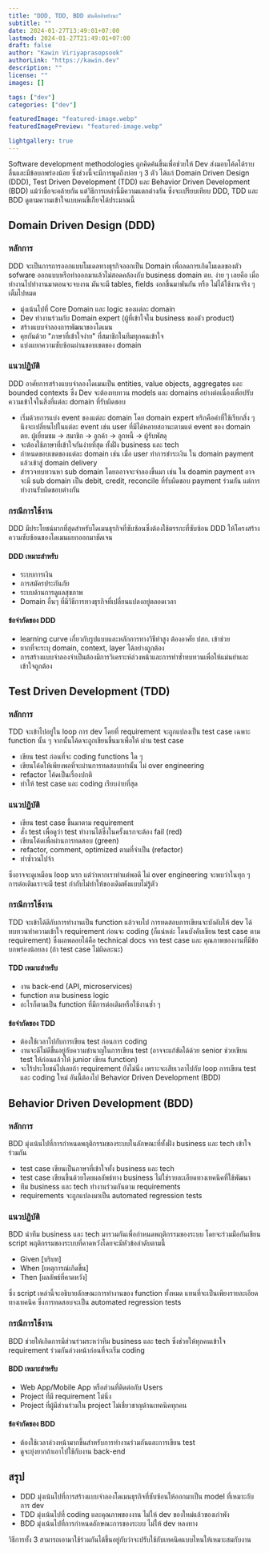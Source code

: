 ```yaml
---
title: "DDD, TDD, BDD มันคืออิหยังนะ"
subtitle: ""
date: 2024-01-27T13:49:01+07:00
lastmod: 2024-01-27T21:49:01+07:00
draft: false
author: "Kawin Viriyaprasopsook"
authorLink: "https://kawin.dev"
description: ""
license: ""
images: []

tags: ["dev"]
categories: ["dev"]

featuredImage: "featured-image.webp"
featuredImagePreview: "featured-image.webp"

lightgallery: true
---
```

Software development methodologies ถูกคิดค้นขึ้นเพื่อช่วยให้ Dev ส่งมอบโค้ดได้ราบลื่นและมีข้อบกพร่องน้อย ซึ่งช่วงนี้จะมีการพูดถึงบ่อย ๆ 3 ตัว ได้แก่ Domain Driven Design (DDD), Test Driven Development (TDD) และ Behavior Driven Development (BDD) แม้ว่าชื่อจะคล้ายกัน แต่วิธีการเหล่านี้มีความแตกต่างกัน ซึ่งจะเปรียบเทียบ DDD, TDD และ BDD ดูตามความเข้าใจแบบคนขี้เกียจได้ประมาณนี้
<!--more-->

## Domain Driven Design (DDD)
### หลักการ
DDD จะเป็นการการออกแบบโมเดลทางธุรกิจออกเป็น Domain เพื่อลดการเกิดโมเดลของตัว sofware ออกแบบหรือทำออกมาแล้วไม่สอดคล้องกับ business domain ตย. ง่าย ๆ เลยคือ เมื่อทำงานไปทำงานมาตอนจะจบงาน มันจะมี tables, fields งอกขึ้นมาพันกัน หรือ ไม่ได้ใช้งานจริง ๆ เต็มไปหมด

- มุ่งเน้นไปที่ Core Domain และ logic ของแต่ละ domain
- Dev ทำงานร่วมกับ Domain expert (ผู้ที่เข้าใจใน business ของตัว product)
- สร้างแบบจำลองการพัฒนาของโดเมน
- คุยกันด้วย "ภาษาที่เข้าใจง่าย" ที่สมาชิกในทีมทุกคนเข้าใจ
- แบ่งแยกความซับซ้อนผ่านขอบเขตของ domain

### แนวปฏิบัติ
DDD อาศัยการสร้างแบบจำลองโดเมนเป็น entities, value objects, aggregates และ bounded contexts ซึ่ง Dev จะต้องทบทวน models และ domains อย่างต่อเนื่องเพื่อปรับความเข้าใจในสิ่งที่แต่ละ domain ที่รับผิดชอบ

- เริ่มด้วยการแบ่ง event ของแต่ละ domain โดย domain expert ทริกคือคำที่ใช้เรียกสิ่ง ๆ นึงจะเปลี่ยนไปในแต่ละ event เช่น user ที่มีได้หลายสถานะตามแต่ event ของ domain ตย. ผู้เยี่ยมชม -> สมาชิก -> ลูกค้า -> ลูกหนี้ -> ผู้รับพัสดุ
- จะต้องใช้ภาษาที่เข้าใจกันง่ายที่สุด ทั้งฝั่ง business และ tech
- กำหนดขอบเขตของแต่ละ domain เช่น เมื่อ user ทำการชำระเงิน ใน domain payment แล้วเข้าสู่ domain delivery
- สำรวจทบทวนหา sub domain โดยออาจจะจำลองขึ้นมา เช่น ใน doamin payment อาจจะมี sub domain เป็น debit, credit, reconcile ที่รับผิดชอบ payment ร่วมกัน แต่การทำงานรับผิดชอบต่างกัน

### กรณีการใช้งาน
DDD มีประโยชน์มากที่สุดสำหรับโดเมนธุรกิจที่ซับซ้อนซึ่งต้องใช้ตรรกะที่ซับซ้อน DDD ให้โครงสร้างความซับซ้อนของโดเมนแยกออกมาชัดเจน

#### DDD เหมาะสำหรับ
- ระบบการเงิน
- การสมัครประกันภัย
- ระบบด้านการดูแลสุขภาพ
- Domain อื่นๆ ที่มีวิธีการทางธุรกิจที่เปลี่ยนแปลงอยู่ตลอดเวลา

#### ข้อจำกัดของ DDD
- learning curve เกี่ยวกับรูปแบบและหลักการทางวิธีทำสูง ต้องอาศัย ปสก. เข้าช่วย
- ยากที่จะระบุ domain, context, layer ได้อย่างถูกต้อง
- การสร้างแบบจำลองจำเป็นต้องมีการวิเคราะห์ล่วงหน้าและการทำซ้ำทบทวนเพื่อให้แม่นยำและเข้าใจถูกต้อง

## Test Driven Development (TDD)
### หลักการ
TDD จะเข้าไปอยู่ใน loop การ dev โดยที่ requirement จะถูกแปลงเป็น test case เฉพาะ function นั้น ๆ จากนั้นโค้ดจะถูกเขียนขึ้นมาเพื่อให้ ผ่าน test case

- เขียน test ก่อนที่จะ coding functions ใด ๆ
- เขียนโค้ดให้เพียงพอที่จะผ่านการทดสอบเท่านั้น ไม่ over engineering
- refactor โค้ดเป็นเรื่องปกติ
- ทำให้ test case และ coding เรียบง่ายที่สุด

### แนวปฏิบัติ
- เขียน test case ขึ้นมาตาม requirement
- สั่ง test เพื่อดูว่า test ทำงานได้ซึ่งในครั้งแรกจะต้อง fail (red)
- เขียนโค้ดเพื่อผ่านการทดสอบ (green)
- refactor, comment, optimized ตามที่จำเป็น (refactor)
- ทำซ้ำวนไปจ้า

ซึ่งอาจจะดูเหมือน loop นรก แต่ว่าหากเราทำแต่พอดี ไม่ over engineering จะพบว่าในทุก ๆ การต่อเติมเราจะมี test กำกับไม่ทำให้ของเดิมพังแบบไม่รู้ตัว

### กรณีการใช้งาน
TDD จะเข้าได้ดีกับการทำงานเป็น function แล้วจบไป การทดสอบการเขียนจะบังคับให้ dev ได้ทบทวนทำความเข้าใจ requirement ก่อนจะ coding (ก็แน่หล่ะ โดนบังคับเขียน test case ตาม requirement) ซึ่งผลพลอยได้คือ technical docs จาก test case และ คุณภาพของงานที่มีข้อบกพร่องน้อยลง (ถ้า test case ไม่ผิดละนะ)

#### TDD เหมาะสำหรับ
- งาน back-end (API, microservices)
- function ตาม business logic
- อะไรก็ตามเป็น function ที่มีการต่อเติมหรือใช้งานซ้ำ ๆ

#### ข้อจำกัดของ TDD
- ต้องใช้เวลาไปกับการเขียน test ก่อนการ coding
- งานจะดีไม่ดีขึ้นอยู่กับความชำนาญในการเขียน test (อาจจะแก้ขัดได้ด้วย senior ช่วยเขียน test ให้ก่อนแล้วให้ junior เขียน function)
- จะไร้ประโยชน์ไปเลยถ้า requirement ยังไม่นิ่ง เพราะจะเสียเวลาไปกับ loop การเขียน test และ coding ใหม่ อันนี้ต้องไป Behavior Driven Development (BDD)

## Behavior Driven Development (BDD)
### หลักการ
BDD มุ่งเน้นไปที่การกำหนดพฤติกรรมของระบบในลักษณะที่ทั้งฝั่ง business และ tech เข้าใจร่วมกัน

- test case เขียนเป็นภาษาที่เข้าใจทั้ง business และ tech
- test case เขียนขึ้นด้วยโดยผลลัพธ์ทาง business ไม่ใช่รายละเอียดทางเทคนิคที่ใช้พัฒนา
- ทีม business และ tech ทำงานร่วมกันตาม requirements
- requirements จะถูกแปลงมาเป็น automated regression tests

### แนวปฏิบัติ
BDD นำทีม business และ tech มารวมกันเพื่อกำหนดพฤติกรรมของระบบ โดยจะร่วมมือกันเขียน script พฤติกรรมของระบบที่คาดหวังโดยจะมีหัวข้อลำดับตามนี้

- Given [บริบท]
- When [เหตุการณ์เกิดขึ้น]
- Then [ผลลัพธ์ที่คาดหวัง]

ซึ่ง script เหล่านี้จะอธิบายลักษณะการทำงานของ function ทั้งหมด แทนที่จะเป็นเพียงรายละเอียดทางเทคนิค ซึ่งการทดสอบจะเป็น automated regression tests

### กรณีการใช้งาน
BDD ช่วยให้เกิดการมีส่วนร่วมระหว่าทีม business และ tech ซึ่งช่วยให้ทุกคนเข้าใจ requirement ร่วมกันล่วงหน้าก่อนที่จะเริ่ม coding

#### BDD เหมาะสำหรับ
- Web App/Mobile App หรือส่วนที่ติดต่อกับ Users
- Project ที่มี requirement ไม่นิ่ง
- Project ที่ผู้มีส่วนร่วมใน project ไม่เชี่ยวชาญด้านเทคนิคทุกคน

#### ข้อจำกัดของ BDD
- ต้องใช้เวลาล่วงหน้ามากขึ้นสำหรับการทำงานร่วมกันและการเขียน test
- ดูจะยุ่งยากถ้าเอาไปใช้กับงาน back-end

## สรุป
- DDD มุ่งเน้นไปที่การสร้างแบบจำลองโดเมนธุรกิจที่ซับซ้อนให้ออกมาเป็น model ที่เหมาะกับการ dev
- TDD มุ่งเน้นไปที่ coding และคุณภาพของงาน ไม่ให้ dev ของใหม่แล้วของเก่าพัง
- BDD มุ่งเน้นไปที่การกำหนดลักษณะการของระบบ ไม่ให้ dev หลงทาง

วิธีการทั้ง 3 สามารถเอามาใช้ร่วมกันได้ขึ้นอยู่กับว่าจะปรับใช้กับเทคนิคแบบไหนให้เหมาะสมกับงาน
